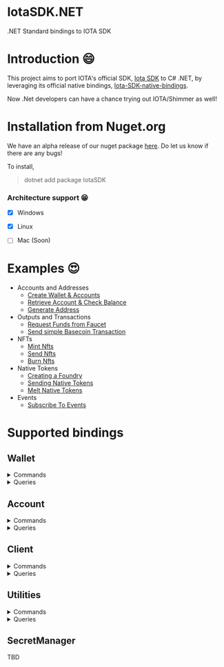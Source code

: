 # IotaSDK.NET
.NET Standard bindings to IOTA SDK


# Introduction :smile:

This project aims to port IOTA's official SDK, [Iota SDK](https://github.com/iotaledger/iota-sdk) to C# .NET, by leveraging its official native bindings, [Iota-SDK-native-bindings](https://github.com/iotaledger/iota-sdk-native-bindings).

Now .Net developers can have a chance trying out IOTA/Shimmer as well!


# Installation from Nuget.org

We have an alpha release of our nuget package [here](https://www.nuget.org/packages/IotaSDK/). Do let us know if there are any bugs!

To install,
> dotnet add package IotaSDK 


### Architecture support :grin:

- [x] Windows
- [x] Linux
- [ ] Mac (Soon)


# Examples :heart_eyes:
- Accounts and Addresses
  - [Create Wallet & Accounts](https://github.com/IOTA-NET/IotaSDK.NET/blob/main/IotaSDK.NET.Main/Examples/Accounts%20and%20Addresses/Create%20Wallet%20and%20Account/README.md)
  - [Retrieve Account & Check Balance](https://github.com/IOTA-NET/IotaSDK.NET/blob/main/IotaSDK.NET.Main/Examples/Accounts%20and%20Addresses/Check%20Balance/README.md)
  - [Generate Address](https://github.com/IOTA-NET/IotaSDK.NET/blob/main/IotaSDK.NET.Main/Examples/Accounts%20and%20Addresses/Generate%20Addresses/README.md)
- Outputs and Transactions
  - [Request Funds from Faucet](https://github.com/IOTA-NET/IotaSDK.NET/blob/main/IotaSDK.NET.Main/Examples/Outputs%20and%20Transactions/Request%20Tokens%20From%20Faucet/README.md)
  - [Send simple Basecoin Transaction](https://github.com/IOTA-NET/IotaSDK.NET/blob/main/IotaSDK.NET.Main/Examples/Outputs%20and%20Transactions/Send%20a%20Basecoin%20Transaction/README.md)
- NFTs
  - [Mint Nfts](https://github.com/IOTA-NET/IotaSDK.NET/blob/main/IotaSDK.NET.Main/Examples/Nfts/Mint%20an%20NFT/README.md)
  - [Send Nfts](https://github.com/IOTA-NET/IotaSDK.NET/blob/main/IotaSDK.NET.Main/Examples/Nfts/Send%20an%20NFT/README.md)
  - [Burn Nfts](https://github.com/IOTA-NET/IotaSDK.NET/blob/main/IotaSDK.NET.Main/Examples/Nfts/Burn%20an%20NFT/README.md)
- Native Tokens
  - [Creating a Foundry](https://github.com/IOTA-NET/IotaSDK.NET/blob/main/IotaSDK.NET.Main/Examples/Native%20Tokens/Creating%20a%20Foundry/README.md)
  - [Sending Native Tokens](https://github.com/IOTA-NET/IotaSDK.NET/blob/main/IotaSDK.NET.Main/Examples/Native%20Tokens/SendNativeTokens/README.md)
  - [Melt Native Tokens](https://github.com/IOTA-NET/IotaSDK.NET/blob/main/IotaSDK.NET.Main/Examples/Native%20Tokens/Melt%20Native%20Tokens/README.md)
- Events
  - [Subscribe To Events](https://github.com/IOTA-NET/IotaSDK.NET/blob/main/IotaSDK.NET.Main/Examples/Events/Subscribe%20To%20Events/README.md)
    
# Supported bindings

## Wallet
<details>
  <summary> 
    Commands
  </summary>
  <ul>
	  <li>AuthenticateToStronghold</li>
    <li>BackupStronghold</li>
    <li>ChangeStrongholdPassword</li>
    <li>ClearStrongholdPassword</li>
    <li>CreateAccount</li>
    <li>DeleteLatestAccount</li>
    <li>GenerateEd25519Address</li>
	  <li>RestoreBackup</li>
    <li>SetClientOptions</li>
    <li>SetStrongholdPasswordClearInterval</li>
    <li>StartBackgroundSync</li>
    <li>StopBackgroundSync</li>
    <li>StoreMnemonic</li>
	<li>SubscribeToEvents</li>
	<li>UnsubscribeToEvents</li>
  </ul>
</details>

<details>
  <summary> 
    Queries
  </summary>
  <ul>
    <li>CheckIfStrongholdPasswordExists</li>
    <li>GetAccountIndexes</li>
    <li>GetAccounts</li>
    <li>GetAccountWithAlias</li>
    <li>GetAccountWithIndex</li>
  </ul>
</details>

## Account
<details>
  <summary> 
    Commands
  </summary>
  <ul>
    <li>Burn</li>
	<li>BurnNativeTokens</li>
    <li>BurnNft</li>
	<li>ClaimOutputs</li>
    <li>ConsolidateOutputs</li>
    <li>CreateAliasOutput</li>
    <li>CreateNativeToken</li>
	<li>DestroyAlias</li>
	<li>DestroyFoundry</li>
	<li>GenerateEd25519Addresses</li>
	<li>MeltNativeTokens</li>
	<li>MintNativeTokens</li>
    <li>MintNfts</li>
	<li>MintNftsUsingBuilder</li>
    <li>PrepareBurn</li>
	<li>PrepareBurnNativeTokens</li>
    <li>PrepareBurnNft</li>
	<li>PrepareClaimOutputs</li>
    <li>PrepareConsolidateOutputs</li>
    <li>PrepareCreateAliasOutput</li>
    <li>PrepareCreateNativeTokens</li>
	<li>PrepareDecreaseVotingPower</li>
	<li>PrepareDestroyAlias</li>
	<li>PrepareDestroyFoundry</li>
	<li>PrepareMeltNativeTokens</li>
	<li>PrepareMintNativeTokens</li>
    <li>PrepareMintNfts</li>
	<li>PrepareOutput</li>
	<li>PrepareSendBaseCoinToAddresses</li>
	<li>PrepareSendNativeTokens</li>
    <li>PrepareSendNfts</li>
	<li>PrepareStopParticipating</li>
    <li>PrepareTransactions</li>
	<li>PrepareVote</li>
	<li>RegisterParticipationEvents</li>
	<li>PrepareIncreaseVotingPower</li>
	<li>RequestFundsFromFaucet</li>
    <li>RetryTransactionUntilIncluded</li>
    <li>SendBaseCoin</li>
	<li>SendBaseCoinToAddresses</li>
	<li>SendNativeTokens</li>
	<li>SendNativeTokensUsingBuilder</li>
    <li>SendNfts</li>
    <li>SendTransaction</li>
    <li>SetAlias</li>
    <li>SetDefaultSyncOptions</li>
    <li>SignAndSubmitTransaction</li>
	<li>SignTransactionEssence</li>
	<li>SubmitSignedTransactionEssence</li>
    <li>Sync</li>
  </ul>
</details>

<details>
  <summary> 
    Queries
  </summary>
  <ul>
   <li>GetAddress</li>
   <li>GetAddressesWithUnspentOutputs</li>
   <li>GetBalance</li>
   <li>GetClaimableOutputs</li>
   <li>GetFoundryOutput</li>
   <li>GetIncomingTransaction</li>
   <li>GetIncomingTransactions</li>
   <li>GetOutput</li>
   <li>GetOutputs</li>
   <li>GetPendingTransactions</li>
   <li>GetTransaction</li>
   <li>GetTransactions</li>
   <li>GetUnspentOutputs</li>
  </ul>
</details>

## Client
<details>
  <summary> 
    Commands
  </summary>
  <ul>
   <li>RequestFundsFromFaucet</li>
  </ul>
</details>

<details>
  <summary> 
    Queries
  </summary>
  <ul>
  
  </ul>
</details>

## Utilities
<details>
  <summary> 
    Commands
  </summary>
  <ul>
   <li>AliasIdToBech32</li>
   <li>Bech32ToHash</li>
   <li>ComputeStorageDeposit</li>
   <li>GenerateMnemonic</li>
   <li>HashToBech32</li>
   <li>MnemonicToHexSeed</li>
   <li>NftIdToBech32</li>
   <li>OutputIdToNftId</li>
   <li>PublicKeyToBech32</li>
   <li>StartLogger</li>
   <li>VerifyBech32Address</li>
   <li>VerifyMnemonic</li>
  </ul>
</details>

<details>
  <summary> 
    Queries
  </summary>
  <ul>
  
  </ul>

</details>

## SecretManager
TBD

